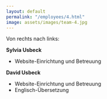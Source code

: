```yaml
---
layout: default
permalink: "/employees/4.html"
image: assets/images/team-4.jpg
---
```


Von rechts nach links:

**Sylvia Usbeck**
- Website-Einrichtung und Betreuung

**David Usbeck**
- Website-Einrichtung und Betreuung
- Englisch-Übersetzung